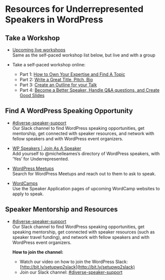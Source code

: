 # Resources for Underrepresented Speakers in WordPress

## Take a Workshop

*   [Upcoming live workshops](https://make.wordpress.org/community/handbook/meetup-organizer/event-formats/diversity-speaker-training-workshop/#upcoming-wpdiversity-workshops)  
    Same as the self-paced workshop list below, but live and with a group

*   Take a self-paced workshop online:
    *   Part 1: [How to Own Your Expertise and Find A Topic](https://learn.wordpress.org/tutorial/diverse-speaker-training-workshop-part-1/)
    *   Part 2: [Write a Great Title, Pitch, Bio](https://learn.wordpress.org/tutorial/diverse-speaker-training-workshop-part-2/)
    *   Part 3: [Create an Outline for your Talk](https://learn.wordpress.org/tutorial/diverse-speaker-training-workshop-part-3/)
    *   Part 4: [Become a Better Speaker, Handle Q&A questions, and Create Good Slides](https://learn.wordpress.org/tutorial/diverse-speaker-training-workshop-part-4/)

## Find A WordPress Speaking Opportunity

*   [#diverse-speaker-support](https://make.wordpress.org/community/handbook/meetup-organizer/event-formats/diversity-speaker-training-workshop/resources-for-underrepresented-speakers-in-wordpress/#speaker-mentorship-and-resources)  
    Our Slack channel to find WordPress speaking opportunities, get mentorship, get connected with speaker resources, and network with fellow speakers and with WordPress event organizers.

*   [WP Speakers | Join As A Speaker](https://wpspeakers.com/find-a-speaker/)  
    Add yourself to @michelleames’s directory of WordPress speakers, with ‘Yes’ for Underrepresented.

*   [WordPress Meetups](https://www.meetup.com/pro/wordpress/)  
    Search for WordPress Meetups and reach out to them to ask to speak.

*   [WordCamps](https://central.wordcamp.org/schedule/)  
    Use the Speaker Application pages of upcoming WordCamp websites to apply to speak.

## Speaker Mentorship and Resources

*   [#diverse-speaker-support](https://wordpress.slack.com/archives/C028SE81N3H)  
    Our Slack channel to find WordPress speaking opportunities, get speaking mentorship, get connected with speaker resources (such as speaker travel funding), and network with fellow speakers and with WordPress event organizers.  
      
    **How to join the channel:**  
    *   Watch our video on how to join the WordPress Slack: [](http://bit.ly/setupwp2slack)[http://bit.ly/setupwp2slack](http://bit.ly/setupwp2slack)
    *   Join our Slack channel: [#diverse-speaker-support](https://wordpress.slack.com/archives/C028SE81N3H)

<!--
*   [To-do](# "To-do")
-->
